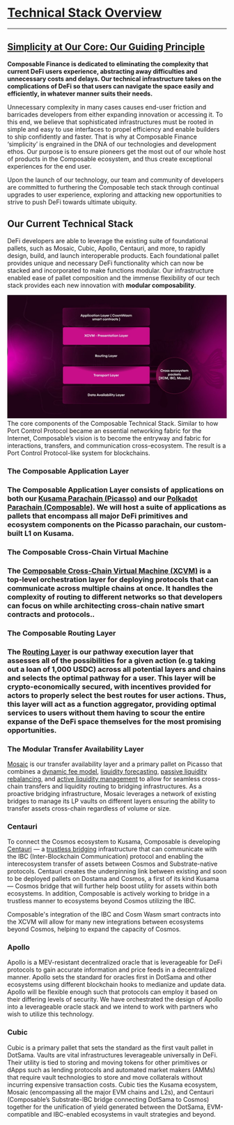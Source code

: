 # **[Technical Stack Overview](https://dali.devnets.composablefinance.ninja/products/technical-stack-overview.html#technical-stack-overview)**


---


## **[Simplicity at Our Core: Our Guiding Principle](https://dali.devnets.composablefinance.ninja/products/technical-stack-overview.html#simplicity-at-our-core-our-guiding-principle)**

**Composable Finance is dedicated to eliminating the complexity that current DeFi users experience, abstracting away difficulties and unnecessary costs and delays. Our technical infrastructure takes on the complications of DeFi so that users can navigate the space easily and efficiently, in whatever manner suits their needs.**

Unnecessary complexity in many cases causes end-user friction and barricades developers from either expanding innovation or accessing it. To this end, we believe that sophisticated infrastructures must be rooted in simple and easy to use interfaces to propel efficiency and enable builders to ship confidently and faster. That is why at Composable Finance ‘simplicity’ is engrained in the DNA of our technologies and development ethos. Our purpose is to ensure pioneers get the most out of our whole host of products in the Composable ecosystem, and thus create exceptional experiences for the end user.

Upon the launch of our technology, our team and community of developers are committed to furthering the Composable tech stack through continual upgrades to user experience, exploring and attacking new opportunities to strive to push DeFi towards ultimate ubiquity.


## **Our Current Technical Stack**

DeFi developers are able to leverage the existing suite of foundational pallets, such as Mosaic, Cubic, Apollo, Centauri, and more, to rapidly design, build, and launch interoperable products. Each foundational pallet provides unique and necessary DeFi functionality which can now be stacked and incorporated to make functions modular. Our infrastructure enabled ease of pallet composition and the immense flexibility of our tech stack provides each new innovation with **modular composability**.






![technical stack overview](composable-technical-stack.jpg)
The core components of the Composable Technical Stack. Similar to how Port Control Protocol became an essential networking fabric for the Internet, Composable’s vision is to become the entryway and fabric for interactions, transfers, and communication cross-ecosystem. The result is a Port Control Protocol-like system for blockchains.


### **The Composable Application Layer**


### The Composable Application Layer consists of applications on both our [Kusama Parachain (Picasso)](https://dali.devnets.composablefinance.ninja/products/the-picasso-parachain.html) and our [Polkadot Parachain (Composable)](https://dali.devnets.composablefinance.ninja/products/the-composable-parachain.html). We will host a suite of applications as pallets that encompass all major DeFi primitives and ecosystem components on the Picasso parachain, our custom-built L1 on Kusama. 


### **The Composable Cross-Chain Virtual Machine**


### The [Composable Cross-Chain Virtual Machine (XCVM)](https://dali.devnets.composablefinance.ninja/products/cross-chain-virtual-machine.html) is a top-level orchestration layer for deploying protocols that can communicate across multiple chains at once. It handles the complexity of routing to different networks so that developers can focus on while architecting cross-chain native smart contracts and protocols..


### **The Composable Routing Layer**


### The [Routing Layer](https://dali.devnets.composablefinance.ninja/products/routing-layer.html) is our pathway execution layer that assesses all of the possibilities for a given action (e.g taking out a loan of 1,000 USDC) across all potential layers and chains and selects the optimal pathway for a user. This layer will be crypto-economically secured, with incentives provided for actors to properly select the best routes for user actions. Thus, this layer will act as a function aggregator, providing optimal services to users without them having to scour the entire expanse of the DeFi space themselves for the most promising opportunities.


### **The Modular Transfer Availability Layer**

[Mosaic](https://dali.devnets.composablefinance.ninja/products/mosaic.html) is our transfer availability layer and a primary pallet on Picasso that combines a [dynamic fee model](https://medium.com/composable-finance/the-dynamic-fee-model-powering-mosaics-transfer-availability-layer-f91011309592), [liquidity forecasting](https://medium.com/composable-finance/liquidity-forecasting-in-mosaic-part-iv-machine-learning-based-methods-17e8f2e5de14), [passive liquidity rebalancing](https://medium.com/@composablefi/mosaics-passive-liquidity-rebalancing-module-cb708605cf51), and [active liquidity management](https://composablefi.medium.com/understanding-mosaics-active-management-e1894fc90a00) to allow for seamless cross-chain transfers and liquidity routing to bridging infrastructures. As a proactive bridging infrastructure, Mosaic leverages a network of existing bridges to manage its LP vaults on different layers ensuring the ability to transfer assets cross-chain regardless of volume or size.


### **Centauri**

To connect the Cosmos ecosystem to Kusama, Composable is developing [Centauri](https://medium.com/composable-finance/centauri-facilitating-communication-between-interoperable-networks-5c1a997f9154) — a [trustless bridging](https://medium.com/composable-finance/trustless-bridging-438a6e5c917a) infrastructure that can communicate with the IBC (Inter-Blockchain Communication) protocol and enabling the interecosystem transfer of assets between Cosmos and Substrate-native protocols. Centauri creates the underpinning link between existing and soon to be deployed pallets on Dostama and Cosmos, a first of its kind Kusama — Cosmos bridge that will further help boost utility for assets within both ecosystems. In addition, Composable is actively working to bridge in a trustless manner to ecosystems beyond Cosmos utilizing the IBC.

Composable's integration of the IBC and Cosm Wasm smart contracts into the XCVM will allow for many new integrations between ecosystems beyond Cosmos, helping to expand the capacity of Cosmos.


### **Apollo**

Apollo is a MEV-resistant decentralized oracle that is leverageable for DeFi protocols to gain accurate information and price feeds in a decentralized manner. Apollo sets the standard for oracles first in DotSama and other ecosystems using different blockchain hooks to medianize and update data. Apollo will be flexible enough such that protocols can employ it based on their differing levels of security. We have orchestrated the design of Apollo into a leverageable oracle stack and we intend to work with partners who wish to utilize this technology.


### **Cubic**

Cubic is a primary pallet that sets the standard as the first vault pallet in DotSama. Vaults are vital infrastructures leverageable universally in DeFi. Their utility is tied to storing and moving tokens for other primitives or dApps such as lending protocols and automated market makers (AMMs) that require vault technologies to store and move collaterals without incurring expensive transaction costs. Cubic ties the Kusama ecosystem, Mosaic (encompassing all the major EVM chains and L2s), and Centauri (Composable’s Substrate-IBC bridge connecting DotSama to Cosmos) together for the unification of yield generated between the DotSama, EVM-compatible and IBC-enabled ecosystems in vault strategies and beyond.
